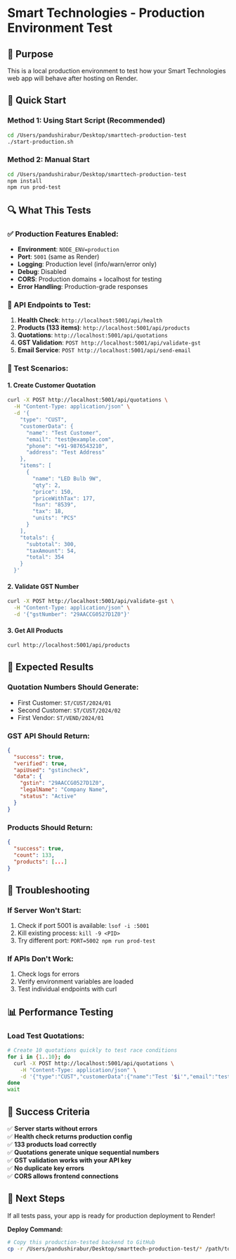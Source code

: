 # Smart Technologies - Production Environment Test

## 🎯 **Purpose**
This is a local production environment to test how your Smart Technologies web app will behave after hosting on Render.

## 🚀 **Quick Start**

### **Method 1: Using Start Script (Recommended)**
```bash
cd /Users/pandushirabur/Desktop/smarttech-production-test
./start-production.sh
```

### **Method 2: Manual Start**
```bash
cd /Users/pandushirabur/Desktop/smarttech-production-test
npm install
npm run prod-test
```

## 🔍 **What This Tests**

### **✅ Production Features Enabled:**
- **Environment**: `NODE_ENV=production`
- **Port**: `5001` (same as Render)
- **Logging**: Production level (info/warn/error only)
- **Debug**: Disabled
- **CORS**: Production domains + localhost for testing
- **Error Handling**: Production-grade responses

### **🧪 API Endpoints to Test:**

1. **Health Check**: `http://localhost:5001/api/health`
2. **Products (133 items)**: `http://localhost:5001/api/products`
3. **Quotations**: `http://localhost:5001/api/quotations`
4. **GST Validation**: `POST http://localhost:5001/api/validate-gst`
5. **Email Service**: `POST http://localhost:5001/api/send-email`

### **🎯 Test Scenarios:**

#### **1. Create Customer Quotation**
```bash
curl -X POST http://localhost:5001/api/quotations \
  -H "Content-Type: application/json" \
  -d '{
    "type": "CUST",
    "customerData": {
      "name": "Test Customer",
      "email": "test@example.com",
      "phone": "+91-9876543210",
      "address": "Test Address"
    },
    "items": [
      {
        "name": "LED Bulb 9W",
        "qty": 2,
        "price": 150,
        "priceWithTax": 177,
        "hsn": "8539",
        "tax": 18,
        "units": "PCS"
      }
    ],
    "totals": {
      "subtotal": 300,
      "taxAmount": 54,
      "total": 354
    }
  }'
```

#### **2. Validate GST Number**
```bash
curl -X POST http://localhost:5001/api/validate-gst \
  -H "Content-Type: application/json" \
  -d '{"gstNumber": "29AACCG0527D1Z0"}'
```

#### **3. Get All Products**
```bash
curl http://localhost:5001/api/products
```

## 🎯 **Expected Results**

### **Quotation Numbers Should Generate:**
- First Customer: `ST/CUST/2024/01`
- Second Customer: `ST/CUST/2024/02`
- First Vendor: `ST/VEND/2024/01`

### **GST API Should Return:**
```json
{
  "success": true,
  "verified": true,
  "apiUsed": "gstincheck",
  "data": {
    "gstin": "29AACCG0527D1Z0",
    "legalName": "Company Name",
    "status": "Active"
  }
}
```

### **Products Should Return:**
```json
{
  "success": true,
  "count": 133,
  "products": [...]
}
```

## 🔧 **Troubleshooting**

### **If Server Won't Start:**
1. Check if port 5001 is available: `lsof -i :5001`
2. Kill existing process: `kill -9 <PID>`
3. Try different port: `PORT=5002 npm run prod-test`

### **If APIs Don't Work:**
1. Check logs for errors
2. Verify environment variables are loaded
3. Test individual endpoints with curl

## 📊 **Performance Testing**

### **Load Test Quotations:**
```bash
# Create 10 quotations quickly to test race conditions
for i in {1..10}; do
  curl -X POST http://localhost:5001/api/quotations \
    -H "Content-Type: application/json" \
    -d '{"type":"CUST","customerData":{"name":"Test '$i'","email":"test'$i'@example.com","phone":"+91-9876543210","address":"Test"},"items":[{"name":"Test Product","qty":1,"price":100,"priceWithTax":118,"hsn":"1234","tax":18,"units":"PCS"}],"totals":{"subtotal":100,"taxAmount":18,"total":118}}' &
done
wait
```

## 🎯 **Success Criteria**

✅ **Server starts without errors**  
✅ **Health check returns production config**  
✅ **133 products load correctly**  
✅ **Quotations generate unique sequential numbers**  
✅ **GST validation works with your API key**  
✅ **No duplicate key errors**  
✅ **CORS allows frontend connections**  

## 🚀 **Next Steps**

If all tests pass, your app is ready for production deployment to Render!

**Deploy Command:**
```bash
# Copy this production-tested backend to GitHub
cp -r /Users/pandushirabur/Desktop/smarttech-production-test/* /path/to/your/github/repo/
```
